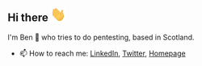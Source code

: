 ## Hi there <img src="Hi.gif" width="30px">

I'm Ben 🥔 who tries to do pentesting, based in Scotland.
- 📫 How to reach me: [LinkedIn](https://www.linkedin.com/in/fullstackpotato/), [Twitter](https://twitter.com/fullstackpotato), [Homepage](https://marr.id)


